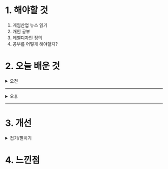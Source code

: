 
# 1. 해야할 것

1. 게임산업 뉴스 읽기 
2. 개인 공부  
3. 레벨디자인 정의
4. 공부를 어떻게 해야할지?



# 2. 오늘 배운 것

<details>
<summary>오전</summary>

## 면접
12시쯤에 도착해서 1층 로비에서 기다렸다.

자기소개가 입에 붙었지만 실전에서 시뮬레이션을 돌리니 심장이 빨리뛰어서 계속 기억이 날아갔다.

1시 40분쯤 채용담당자에게 카톡하여 도착소식을 알리고 올라갔다.

면접비를 받고 기다리는데 아 너무 어지러웠다.

준비했던 기본 개념과 한마디 같은 것들이 하나도 생각나지 않았다. 자기소개를 절었다고 생각하자마자 머릿속이 백지화되는 느낌이었다.

크게 기억나는건

### 1. 내가 어떻게 기획자의 길을 걷게되었는지

나는 내가 기획일을 하고싶어서 도전했던 일을 상세히 설명했다. 이건 있던일 그대로 말하면 되는 일이라 어려움이 없었다. 긴장이 말하면서 조금 풀렸다.


### 2. 오픈월드는 무엇인가? 정의하라

준비했던 답변을 하기만 하면 되는 질문이었지만 자기소개 때문일까? 답변이 전부 날아갔다.

### 3. 원신과 엘든링의 차이는?

이 역시 전투와 스토리를 구분해서 말하기만 하면 되는데 이미 머리속이 정지 상태였다.

### 4. 몰입감을 레벨디자인적으로 설명하라

다행히 머릿속이 조금씩 돌아가는 느낌이었다. 필사적으로 준비했던 답변을 떠올리려고 했지만 유려한 말이 나오기는커녕 단어가 틱틱 튀어나왔다. 그래도 좀 나은 말이 나와서 다행이었다. 앞에서 받은 질문들은 전부 망쳤지만 이건 그래도 살린게 아닐까?

나를 도와주고 긴장 풀어줄려고 노력하는게 보였지만 몇년만의 면접이라 정말 힘들었다.

취준기간이 더 길어질것같다.

하지만 다시 힘내서 가보자. 그래도 좋은 기회였다.
</details>

****

<details>
<summary>오후</summary>


</details>

****


# 3. 개선


<details>
<summary>접기/펼치기</summary>


</details>



# 4. 느낀점


